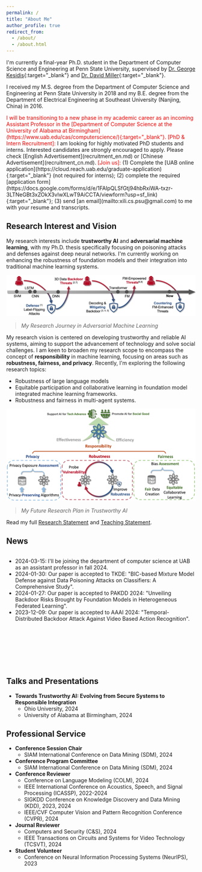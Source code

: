 ```yaml
---
permalink: /
title: "About Me"
author_profile: true
redirect_from: 
  - /about/
  - /about.html
---
```


<!-- ## About Me -->

I'm currently a final-year Ph.D. student in the Department of Computer Science and Engineering at Penn State University, supervised by [Dr. George Kesidis](https://www.cse.psu.edu/~gik2/){:target="_blank"} and [Dr. David Miller](https://scholar.google.com/citations?user=0AvzzVoAAAAJ&hl=en){:target="_blank"}.


I received my M.S. degree from the Department of Computer Science and Engineering at Penn State University in 2018 and my B.E. degree from the Department of Electrical Engineering at Southeast University (Nanjing, China) in 2016.

<span style="color: red;">
I will be transitioning to a new phase in my academic career as an incoming Assistant Professor in the [Department of Computer Science at the University of Alabama at Birmingham](https://www.uab.edu/cas/computerscience/){:target="_blank"}.
</span>

<span style="color: red;">
[PhD & Intern Recruitment]:
</span>
I am looking for highly motivated PhD students and interns. Interested candidates are strongly encouraged to apply. Please check [English Advertisement](recruitment_en.md) or [Chinese Advertisement](recruitment_cn.md).
<!-- Interested candidates are strongly encouraged to contact me [by email](mailto:xzl45@psu.edu), together with resume, transcripts, and a brief introduction to your research interest. Please indicate [PhD/Research Intern Application] in the subject line to ensure your application receives proper attention.
 --><!-- I am open to academic collaborations and please drop me an email if you are interested. -->
<span style="color: red;">
[Join us]:
</span>
(1) Complete the [UAB online application](https://cloud.reach.uab.edu/graduate-application){:target="_blank"} (not required for interns); (2) complete the required [application form](https://docs.google.com/forms/d/e/1FAIpQLSfGtj94hbRxiWA-txzr-3LTNeGBt3xZOkX3vlwXLwT9AiCCTA/viewform?usp=sf_link){:target="_blank"}; (3) send [an email](mailto:xili.cs.psu@gmail.com) to me with your resume and transcripts.


## Research Interest and Vision
<!-- ====== -->

My research interests include <strong>trustworthy AI</strong> and <strong>adversarial machine learning</strong>, with my Ph.D. thesis specifically focusing on poisoning attacks and defenses against deep neural networks. I'm currently working on enhancing the robustness of foundation models and their integration into traditional machine learning systems.

![My Research Journey in Adversarial Machine Learning](/images/past_work.png)
> *My Research Journey in Adversarial Machine Learning*

My research vision is centered on developing trustworthy and reliable AI systems, aiming to support the advancement of technology and solve social challenges. I am keen to broaden my research scope to encompass the concept of <strong>responsibility</strong> in machine learning, focusing on areas such as <strong>robustness, fairness, and privacy</strong>. Recently, I'm exploring the following research topics:
* Robustness of large language models
* Equitable participation and collaborative learning in foundation model integrated machine learning frameworks.
* Robustness and fairness in multi-agent systems.

![My Future Research Plan in Trustworthy AI](/images/future_research_complete.png)
> *My Future Research Plan in Trustworthy AI*

Read my full [Research Statement](/files/Research_Statement.pdf) and [Teaching Statement](/files/Teaching_Statement.pdf).

## News

<div style="height: 300px; overflow-y: scroll;">
  <ul>
    <li>2024-03-15: I'll be joining the department of computer science at UAB as an assistant professor in fall 2024. </li>
    <li>2024-01-30: Our paper is accepted to TKDE: "BIC-based Mixture Model Defense against Data Poisoning Attacks on Classifiers: A Comprehensive Study".</li>
    <li>2024-01-27: Our paper is accepted to PAKDD 2024: "Unveiling Backdoor Risks Brought by Foundation Models in Heterogeneous Federated Learning".</li>
    <li>2023-12-09: Our paper is accepted to AAAI 2024: "Temporal-Distributed Backdoor Attack Against Video Based Action Recognition".</li>
    <!-- <li>2023-01-25: Awarded research grant by the National Science Foundation.</li> -->
    <!-- Add more news items here -->
  </ul>
</div>


## Talks and Presentations
<ul>
    <li>
        <strong>Towards Trustworthy AI: Evolving from Secure Systems to Responsible Integration</strong>
        <ul>
            <li>Ohio University, 2024</li>
            <li>University of Alabama at Birmingham, 2024</li>
        </ul>
    </li>
</ul>


## Professional Service
<ul>
    <li>
        <strong>Conference Session Chair</strong>
        <ul>
            <li>SIAM International Conference on Data Mining (SDM), 2024</li>
        </ul>
    </li>
    <li>
        <strong>Conference Program Committee</strong>
        <ul>
            <li>SIAM International Conference on Data Mining (SDM), 2024</li>
        </ul>
    </li>
    <li>
        <strong>Conference Reviewer</strong>
        <ul>
            <li>Conference on Language Modeling (COLM), 2024</li>
            <li>IEEE International Conference on Acoustics, Speech, and Signal Processing (ICASSP), 2022-2024</li>
            <li>SIGKDD Conference on Knowledge Discovery and Data Mining (KDD), 2023, 2024</li>
            <li>IEEE/CVF Computer Vision and Pattern Recognition Conference (CVPR), 2024</li>
        </ul>
    </li>
    <li>
        <strong>Journal Reviewer</strong>
        <ul>
            <li>Computers and Security (C&S), 2024</li>
            <li>IEEE Transactions on Circuits and Systems for Video Technology (TCSVT), 2024</li>
        </ul>
    </li>
    <li>
        <strong>Student Volunteer</strong>
        <ul>
            <li>Conference on Neural Information Processing Systems (NeurIPS), 2023</li>
        </ul>
    </li>
</ul>




